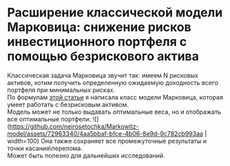 # Расширение классической модели Марковица: снижение рисков инвестиционного портфеля с помощью безрискового актива

Классическая задача Марковица звучит так: имеем N рисковых активов, хотим получить определенную ожидаемую доходность всего портфеля при минимальных рисках.\
По формулам [этой статьи](https://www.researchgate.net/publication/226896075_Portfolio_Selection_Theory_with_Different_Interest_Rates_for_Borrowing_and_Leading)  я написала класс модели Марковица, которая умеет работать с безрисковым активом.\
Модель может не только выдавать оптимальные веса, но и отображать все оптимальные портфели:
![](https://github.com/neirosetochka/Markowitz-model/assets/72963340/4aa5bbaf-bfce-4b06-8e9d-9c782cb993aa | width=100)
Она также сохраняет все промежуточные результаты и точки касания\перелома.\
Может быть полезно для дальнейших исследований.
